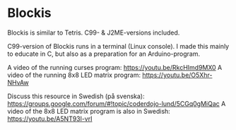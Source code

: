 # Blockis
Blockis is similar to Tetris. C99- &amp; J2ME-versions included.

C99-version of Blockis runs in a terminal (Linux console). I made this mainly to educate in C,
but also as a preparation for an Arduino-program.

A video of the running curses program: https://youtu.be/RkcHImd9MX0
A video of the running 8x8 LED matrix program: https://youtu.be/O5Xhr-NHvAw

Discuss this resource in Swedish (på svenska): https://groups.google.com/forum/#!topic/coderdojo-lund/5CGq0gMiQac
A video of the 8x8 LED matrix program is also in Swedish: https://youtu.be/A5NT93l-vrI

